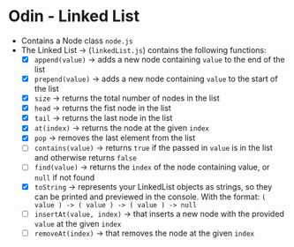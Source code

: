# Odin - Linked List

- Contains a Node class `node.js`
- The Linked List -> (`linkedList.js`) contains the following functions:
  - [x] `append(value)` -> adds a new node containing `value` to the end of the list
  - [x] `prepend(value)` -> adds a new node containing `value` to the start of the list
  - [x] `size` -> returns the total number of nodes in the list
  - [x] `head` -> returns the fist node in the list
  - [x] `tail` -> returns the last node in the list
  - [x] `at(index)` -> returns the node at the given `index`
  - [x] `pop` -> removes the last element from the list
  - [ ] `contains(value)` -> returns `true` if the passed in `value` is in the list and otherwise returns `false`
  - [ ] `find(value)` -> returns the `index` of the node containing value, or `null` if not found
  - [x] `toString` -> represents your LinkedList objects as strings, so they can be printed and previewed in the console. With the format: `( value ) -> ( value ) -> ( value ) -> null`
  - [ ] `insertAt(value, index)` -> that inserts a new node with the provided `value` at the given `index`
  - [ ] `removeAt(index)` -> that removes the node at the given `index`